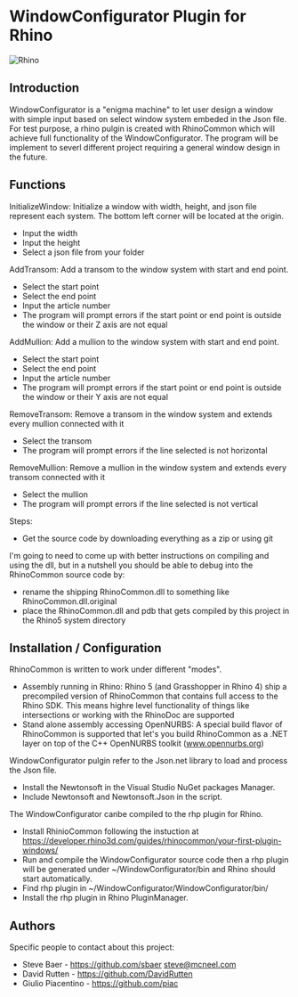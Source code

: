 WindowConfigurator Plugin for Rhino
=========================

![Rhino](https://lh6.googleusercontent.com/-pQtuyrwmcmg/TYtWECHGYNI/AAAAAAAAA7Y/rphjSmq1cuo/s200/Rhino_logo_wire.jpg)

Introduction
---------------------------
WindowConfigurator is a "enigma machine" to let user design a window with simple input based on select window system embeded in the Json file. For test purpose, a rhino pulgin is created with RhinoCommon which will achieve full functionality of the WindowConfigurator. The program will be implement to severl different project requiring a general window design in the future.

Functions
--------------------
InitializeWindow: Initialize a window with width, height, and json file represent each system. The bottom left corner will be located at the origin.
- Input the width
- Input the height
- Select a json file from your folder

AddTransom: Add a transom to the window system with start and end point.
- Select the start point
- Select the end point
- Input the article number
- The program will prompt errors if the start point or end point is outside the window or their Z axis are not equal

AddMullion: Add a mullion to the window system with start and end point.
- Select the start point
- Select the end point
- Input the article number
- The program will prompt errors if the start point or end point is outside the window or their Y axis are not equal

RemoveTransom: Remove a transom in the window system and extends every mullion connected with it
- Select the transom
- The program will prompt errors if the line selected is not horizontal

RemoveMullion: Remove a mullion in the window system and extends every transom connected with it
- Select the mullion
- The program will prompt errors if the line selected is not vertical

Steps:

* Get the source code by downloading everything as a zip or using git

I'm going to need to come up with better instructions on compiling and using the dll, but in a nutshell you should be able to debug into the RhinoCommon source code by:

* rename the shipping RhinoCommon.dll to something like RhinoCommon.dll.original
* place the RhinoCommon.dll and pdb that gets compiled by this project in the Rhino5 system directory

Installation / Configuration
----------------------------
RhinoCommon is written to work under different "modes".
- Assembly running in Rhino: Rhino 5 (and Grasshopper in Rhino 4) ship a precompiled version of RhinoCommon that contains full access to the Rhino SDK. This means highre level functionality of things like intersections or working with the RhinoDoc are supported
- Stand alone assembly accessing OpenNURBS: A special build flavor of RhinoCommon is supported that let's you build RhinoCommon as a .NET layer on top of the C++ OpenNURBS toolkit (www.opennurbs.org)

WindowConfigurator pulgin refer to the Json.net library to load and process the Json file.
- Install the Newtonsoft in the Visual Studio NuGet packages Manager.
- Include Newtonsoft and Newtonsoft.Json in the script.

The WindowConfigurator canbe compiled to the rhp plugin for Rhino.
- Install RhinioCommon following the instuction at https://developer.rhino3d.com/guides/rhinocommon/your-first-plugin-windows/
- Run and compile the WindowConfigurator source code then a rhp plugin will be generated under ~/WindowConfigurator/bin and Rhino should start automatically.
- Find rhp plugin in ~/WindowConfigurator/WindowConfigurator/bin/
- Install the rhp plugin in Rhino PluginManager.


Authors
-------
Specific people to contact about this project:

* Steve Baer - https://github.com/sbaer steve@mcneel.com
* David Rutten - https://github.com/DavidRutten
* Giulio Piacentino - https://github.com/piac


